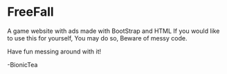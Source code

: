 # FreeFall
A game website with ads made with BootStrap and HTML
If you would like to use this for yourself, You may do so, Beware of messy code.

Have fun messing around with it!

-BionicTea
